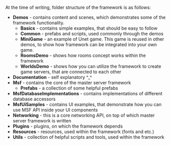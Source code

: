 At the time of writing, folder structure of the framework is as follows:

* **Demos** - contains content and scenes, which demonstrates some of the framework functionality.
  * **Basics** - contains simple examples, that should be easy to follow
  * **Common** - prefabs and scripts, used commonly through the demos
  * **MiniGame** - an example of Unet game. This game is reused in other demos, to show how framework can be integrated into your own game.
  * **RoomsDemo** - shows how rooms concept works within the framework
  * **WorldsDemo** - shows how you can utilize the framework to create game servers, that are connected to each other
* **Documentation** - self explanatory ^_^
* **Msf** - contains the core of the master server framework
   * **Prefabs** - a collection of some helpful prefabs
* **MsfDatabaseImplementations** - contains implementations of different database accessors
* **MsfUiSamples** - contains UI examples, that demonstrate how you can use MSF API inside your UI components
* **Networking** - this is a core networking API, on top of which master server framework is written
* **Plugins** - plugins, on which the framework depends
* **Resources** - resources, used within the framework (fonts and etc.)
* **Utils** - collection of helpful scripts and tools, used within the framework
